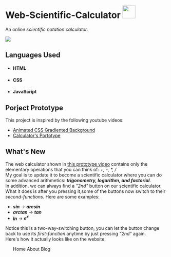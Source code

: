 <h1> Web-Scientific-Calculator <img src="https://user-images.githubusercontent.com/90864900/156095605-d8b8c2f8-97b2-4dcd-addd-48a6e79f5bc7.png" height=40px width=40px> </h1>
<p>  An <em> online scientific notation calculator. </em> </p>

<img src="https://user-images.githubusercontent.com/90864900/156096445-53d9be4b-cd29-4b9f-8658-71528dbaf921.png">

<h2> Languages Used </h2>
<ul>
 <li><h4>HTML</h4></li>
 <li><h4>CSS</h4></li>
 <li><h4>JavaScript</h4></li>
</ul>

<h2> Porject Prototype </h2>
<p> This project is inspired by the following youtube videos:
  <br>
  <ul>
  <li><a href="https://www.youtube.com/watch?v=f3mwKLXpOLk">Animated CSS Gradiented Background </a></li>
  <li><a href="https://www.youtube.com/watch?v=QS6Y0ezhyCs">Calculator's Portotype </a></li>
 </ul>
</p>

<h2>What's New</h2>
<p>The web calculator shown in <a href="https://www.youtube.com/watch?v=QS6Y0ezhyCs">this prototype video</a> contains only the elementary operations that you can think of:   <i>+, -, *, /</i>
 <br>My goal is to update it to become a scientific calculator where you can do some advanced arithmetics: <em><strong>trigonometry, logarithm, and factorial</strong></em>.
 <br>
 In addition, we can always find a <em>"2nd"</em> button on our scientific calculator. What it does is after you pressing it,some of the buttons now switch to their <em>second-functions</em>. Here are some examples:
 <br>
 <ul>
 <li><em><strong>sin</strong> -> <strong>arcsin</strong></em></li>
 <li> <em><strong>arctan</strong> -> <strong>tan</strong></em></li>
 <li><em><strong>ln</strong> -> <strong>e<sup>x</sup></strong></em></li>
</ul>
Notice this is a two-way-switching button, you can let the button change back to use its <em>first-function</em> anytime by just pressing <em>"2nd"</em> again.
<br>
Here's how it actually looks like on the website:
<br>
  <ul>
    <li style="display:inline">Home</li>
    <li style="display:inline">About</li>
    <li style="display:inline">Blog</li>
  </ul>
</p>

